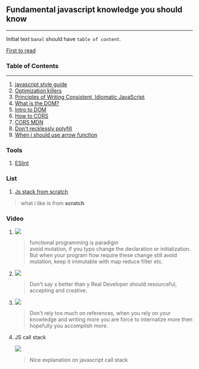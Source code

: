 ## Fundamental javascript knowledge you should know
---
Initial text
`banal` should have `table of content`.

[First to read](https://github.com/benoror/ama/issues/1 "Behonor ama")

### Table of Contents
---
  1. [javascript style guide](https://github.com/airbnb/javascript "Airbnb style guide")
  0. [Optimization killers](https://github.com/petkaantonov/bluebird/wiki/Optimization-killers#3-managing-arguments "github wiki")
  0. [Principles of Writing Consistent, Idiomatic JavaScript](https://github.com/rwaldron/idiomatic.js "idiomatic.js repo")
  0. [What is the DOM?](https://css-tricks.com/dom/ "css-tricks atricle")
  0. [Intro to DOM](https://developer.mozilla.org/en-US/docs/Web/API/Document_Object_Model/Introduction "MDN")
  0. [How to CORS](http://www.eriwen.com/javascript/how-to-cors/)
  0. [CORS MDN](https://developer.mozilla.org/en-US/docs/Web/HTTP/Access_control_CORS)
  0. [Don't recklessly polyfill](http://stackoverflow.com/questions/5072136/javascript-filter-for-objects)
  0. [When i should use arrow function](http://stackoverflow.com/questions/22939130/when-should-i-use-arrow-functions-in-ecmascript-6 "SO question")

### Tools
  1. [ESlint](http://eslint.org "eslint website")


### List
  1. [Js stack from scratch](https://github.com/verekia/js-stack-from-scratch)
  > what i like is from **scratch**



### Video
1.  [![](https://img.youtube.com/vi/e-5obm1G_FY/0.jpg)](https://www.youtube.com/watch?v=e-5obm1G_FY) <br>

	>  functional programming is paradigm  
	>  avoid mutation, if you typo change the declaration or initialization. But when your program flow require these change still avoid mutation, keep it immutable with map reduce filter etc.

1.  [![](https://img.youtube.com/vi/Xt5qpbiqw2g/0.jpg)](https://www.youtube.com/watch?v=Xt5qpbiqw2g)<br>
	>  Don't say x better than y
	>  Real Developer should resourceful, accepting and creative.

1.  [![](https://img.youtube.com/vi/v0TFmdO4ZP0/0.jpg)](https://www.youtube.com/watch?v=v0TFmdO4ZP0)<br>
	>  Don't rely too much on references, when you rely on your knowledge and writing more you are force to internalize more then hopefully you accomplish more.

1.  JS call stack

	[![](https://img.youtube.com/vi/6MXRNXXgP_0/0.jpg)](https://www.youtube.com/watch?v=6MXRNXXgP_0)<br>
	>  Nice explanation on javascript call stack
